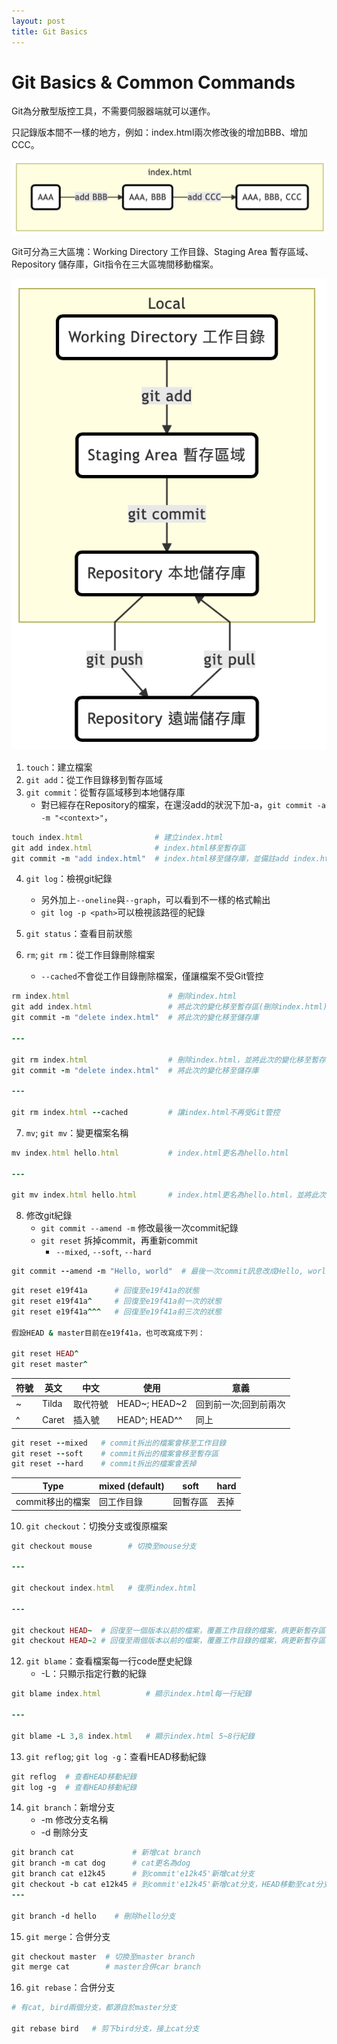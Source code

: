 ```yaml
---
layout: post
title: Git Basics
---
```


# Git Basics & Common Commands

Git為分散型版控工具，不需要伺服器端就可以運作。

只記錄版本間不一樣的地方，例如：index.html兩次修改後的增加BBB、增加CCC。

![diff](public/diff.png)

Git可分為三大區塊：Working Directory 工作目錄、Staging Area 暫存區域、Repository 儲存庫，Git指令在三大區塊間移動檔案。

![gitstep](public/gitstep.png)

1. `touch`：建立檔案
2. `git add`：從工作目錄移到暫存區域
3. `git commit`：從暫存區域移到本地儲存庫
    * 對已經存在Repository的檔案，在還沒add的狀況下加-a，`git commit -a -m "<context>"`，  

```ruby
touch index.html                # 建立index.html
git add index.html              # index.html移至暫存區
git commit -m "add index.html"  # index.html移至儲存庫，並備註add index.html
```

4. `git log`：檢視git紀錄
    * 另外加上`--oneline`與`--graph`，可以看到不一樣的格式輸出
    * `git log -p <path>`可以檢視該路徑的紀錄

5. `git status`：查看目前狀態
6. `rm`; `git rm`：從工作目錄刪除檔案
    * `--cached`不會從工作目錄刪除檔案，僅讓檔案不受Git管控

```ruby
rm index.html                      # 刪除index.html
git add index.html                 # 將此次的變化移至暫存區(刪除index.html)
git commit -m "delete index.html"  # 將此次的變化移至儲存庫

---

git rm index.html                  # 刪除index.html，並將此次的變化移至暫存區
git commit -m "delete index.html"  # 將此次的變化移至儲存庫

---

git rm index.html --cached         # 讓index.html不再受Git管控
```
7. `mv`; `git mv`：變更檔案名稱
```ruby
mv index.html hello.html           # index.html更名為hello.html

---

git mv index.html hello.html       # index.html更名為hello.html，並將此次的變化移至暫存區
```
8. 修改git紀錄
    * `git commit --amend -m` 修改最後一次commit紀錄
    * `git reset` 拆掉commit，再重新commit
        * `--mixed`, `--soft`, `--hard`
```ruby
git commit --amend -m "Hello, world"  # 最後一次commit訊息改成Hello, world
```
```ruby
git reset e19f41a      # 回復至e19f41a的狀態
git reset e19f41a^     # 回復至e19f41a前一次的狀態
git reset e19f41a^^^   # 回復至e19f41a前三次的狀態

假設HEAD & master目前在e19f41a，也可改寫成下列：

git reset HEAD^
git reset master^
```
| 符號 | 英文  | 中文     | 使用          |   意義  |
| ---- | ----- | -------- | ------------- | --- |
| ~    | Tilda | 取代符號 | HEAD~; HEAD~2 | 回到前一次;回到前兩次    |
| ^    | Caret | 插入號   | HEAD^; HEAD^^ |  同上   |
```ruby
git reset --mixed   # commit拆出的檔案會移至工作目錄
git reset --soft    # commit拆出的檔案會移至暫存區
git reset --hard    # commit拆出的檔案會丟掉
```


| Type | mixed (default) | soft | hard |
| -------- | -------- | --- | -------- |
| commit移出的檔案 | 回工作目錄 | 回暫存區 | 丟掉 |



10. `git checkout`：切換分支或復原檔案
```ruby
git checkout mouse        # 切換至mouse分支

---

git checkout index.html   # 復原index.html

---

git checkout HEAD~  # 回復至一個版本以前的檔案，覆蓋工作目錄的檔案，病更新暫存區
git checkout HEAD~2 # 回復至兩個版本以前的檔案，覆蓋工作目錄的檔案，病更新暫存區
```
12. `git blame`：查看檔案每一行code歷史紀錄
    * -L：只顯示指定行數的紀錄
```ruby
git blame index.html          # 顯示index.html每一行紀錄

---

git blame -L 3,8 index.html   # 顯示index.html 5~8行紀錄
```
13. `git reflog`; `git log -g`：查看HEAD移動紀錄
```ruby
git reflog  # 查看HEAD移動紀錄
git log -g  # 查看HEAD移動紀錄
```
14. `git branch`：新增分支
    * -m 修改分支名稱
    * -d 刪除分支
```ruby
git branch cat             # 新增cat branch
git branch -m cat dog      # cat更名為dog
git branch cat e12k45      # 到commit'e12k45'新增cat分支
git checkout -b cat e12k45 # 到commit'e12k45'新增cat分支，HEAD移動至cat分支
---

git branch -d hello    # 刪除hello分支
```
15. `git merge`：合併分支
```ruby
git checkout master  # 切換至master branch
git merge cat        # master合併car branch
```
16. `git rebase`：合併分支
```ruby
# 有cat, bird兩個分支，都源自於master分支

git rebase bird   # 剪下bird分支，接上cat分支
```